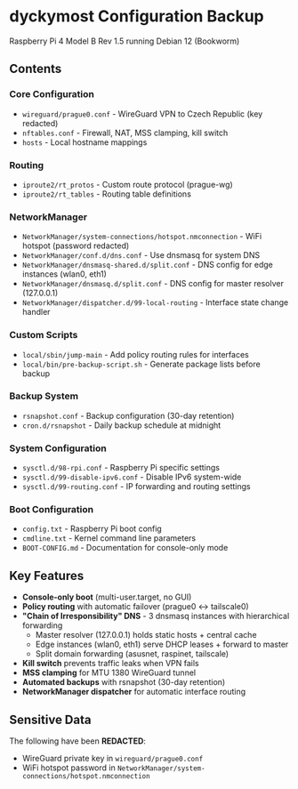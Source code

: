 # dyckymost Configuration Backup

Raspberry Pi 4 Model B Rev 1.5 running Debian 12 (Bookworm)

## Contents

### Core Configuration
- `wireguard/prague0.conf` - WireGuard VPN to Czech Republic (key redacted)
- `nftables.conf` - Firewall, NAT, MSS clamping, kill switch
- `hosts` - Local hostname mappings

### Routing
- `iproute2/rt_protos` - Custom route protocol (prague-wg)
- `iproute2/rt_tables` - Routing table definitions

### NetworkManager
- `NetworkManager/system-connections/hotspot.nmconnection` - WiFi hotspot (password redacted)
- `NetworkManager/conf.d/dns.conf` - Use dnsmasq for system DNS
- `NetworkManager/dnsmasq-shared.d/split.conf` - DNS config for edge instances (wlan0, eth1)
- `NetworkManager/dnsmasq.d/split.conf` - DNS config for master resolver (127.0.0.1)
- `NetworkManager/dispatcher.d/99-local-routing` - Interface state change handler

### Custom Scripts
- `local/sbin/jump-main` - Add policy routing rules for interfaces
- `local/bin/pre-backup-script.sh` - Generate package lists before backup

### Backup System
- `rsnapshot.conf` - Backup configuration (30-day retention)
- `cron.d/rsnapshot` - Daily backup schedule at midnight

### System Configuration
- `sysctl.d/98-rpi.conf` - Raspberry Pi specific settings
- `sysctl.d/99-disable-ipv6.conf` - Disable IPv6 system-wide
- `sysctl.d/99-routing.conf` - IP forwarding and routing settings

### Boot Configuration
- `config.txt` - Raspberry Pi boot config
- `cmdline.txt` - Kernel command line parameters
- `BOOT-CONFIG.md` - Documentation for console-only mode

## Key Features

- **Console-only boot** (multi-user.target, no GUI)
- **Policy routing** with automatic failover (prague0 ↔ tailscale0)
- **"Chain of Irresponsibility" DNS** - 3 dnsmasq instances with hierarchical forwarding
  - Master resolver (127.0.0.1) holds static hosts + central cache
  - Edge instances (wlan0, eth1) serve DHCP leases + forward to master
  - Split domain forwarding (asusnet, raspinet, tailscale)
- **Kill switch** prevents traffic leaks when VPN fails
- **MSS clamping** for MTU 1380 WireGuard tunnel
- **Automated backups** with rsnapshot (30-day retention)
- **NetworkManager dispatcher** for automatic interface routing

## Sensitive Data

The following have been **REDACTED**:
- WireGuard private key in `wireguard/prague0.conf`
- WiFi hotspot password in `NetworkManager/system-connections/hotspot.nmconnection`

